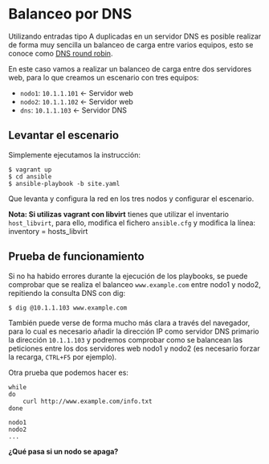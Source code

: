 # Balanceo por DNS

Utilizando entradas tipo A duplicadas en un servidor DNS es posible realizar de forma muy sencilla un balanceo de carga entre varios equipos, esto se conoce como [DNS round robin](http://en.wikipedia.org/wiki/Round-robin_DNS).

En este caso vamos a realizar un balanceo de carga entre dos servidores web, para lo que creamos un escenario con tres equipos:

* `nodo1`: `10.1.1.101` <- Servidor web
* `nodo2`: `10.1.1.102` <- Servidor web
* `dns`: `10.1.1.103` <- Servidor DNS

## Levantar el escenario

Simplemente ejecutamos la instrucción:

    $ vagrant up
    $ cd ansible
    $ ansible-playbook -b site.yaml

Que levanta y configura la red en los tres nodos y configurar el escenario.

**Nota: Si utilizas vagrant con libvirt** tienes que utilizar el inventario `host_libvirt`, para ello, modifica el fichero `ansible.cfg` y modifica la línea:
    inventory = hosts_libvirt



## Prueba de funcionamiento

Si no ha habido errores durante la ejecución de los playbooks, se puede comprobar que se realiza el balanceo `www.example.com` entre nodo1 y nodo2, repitiendo la consulta DNS con dig:

    $ dig @10.1.1.103 www.example.com

También puede verse de forma mucho más clara a través del navegador, para lo cual es necesario añadir la dirección IP como servidor DNS primario la dirección `10.1.1.103` y podremos comprobar como se balancean las peticiones entre los dos servidores web nodo1 y nodo2 (es necesario forzar la recarga, `CTRL+F5` por ejemplo).

Otra prueba que podemos hacer es:

    while
    do
        curl http://www.example.com/info.txt
    done

    nodo1
    nodo2
    ...

**¿Qué pasa si un nodo se apaga?**


